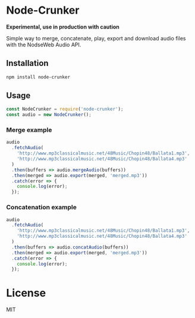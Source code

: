 # Node-Crunker

**Experimental, use in production with caution**

Simple way to merge, concatenate, play, export and download audio files with the NodseWeb Audio API.

## Installation

```sh
npm install node-crunker
```

## Usage

```javascript
const NodeCrunker = require('node-crunker');
const audio = new NodeCrunker();
```

### Merge example

```javascript
audio
  .fetchAudio(
    'http://www.mp3classicalmusic.net/48Music/Chopin48/Ballata1.mp3',
    'http://www.mp3classicalmusic.net/48Music/Chopin48/Ballata4.mp3'
  )
  .then(buffers => audio.mergeAudio(buffers))
  .then(merged => audio.export(merged, 'merged.mp3'))
  .catch(error => {
    console.log(error);
  });
```

### Concatenation example

```javascript
audio
  .fetchAudio(
    'http://www.mp3classicalmusic.net/48Music/Chopin48/Ballata1.mp3',
    'http://www.mp3classicalmusic.net/48Music/Chopin48/Ballata4.mp3'
  )
  .then(buffers => audio.concatAudio(buffers))
  .then(merged => audio.export(merged, 'merged.mp3'))
  .catch(error => {
    console.log(error);
  });
```

# License

MIT
